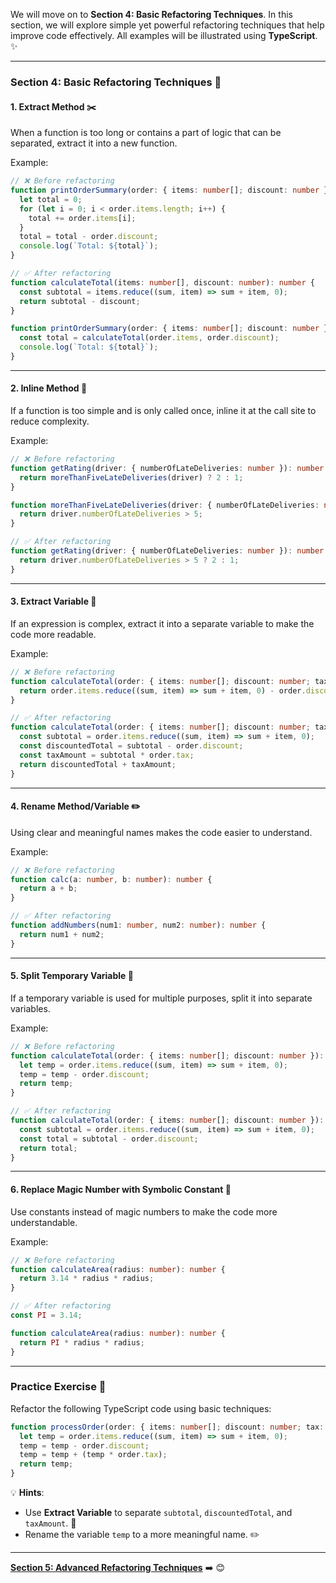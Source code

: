 We will move on to **Section 4: Basic Refactoring Techniques**. In this section, we will explore simple yet powerful refactoring techniques that help improve code effectively. All examples will be illustrated using **TypeScript**. ✨

---

### **Section 4: Basic Refactoring Techniques** 🚀

#### **1. Extract Method** ✂️
When a function is too long or contains a part of logic that can be separated, extract it into a new function.

Example:
```typescript
// ❌ Before refactoring
function printOrderSummary(order: { items: number[]; discount: number }): void {
  let total = 0;
  for (let i = 0; i < order.items.length; i++) {
    total += order.items[i];
  }
  total = total - order.discount;
  console.log(`Total: ${total}`);
}

// ✅ After refactoring
function calculateTotal(items: number[], discount: number): number {
  const subtotal = items.reduce((sum, item) => sum + item, 0);
  return subtotal - discount;
}

function printOrderSummary(order: { items: number[]; discount: number }): void {
  const total = calculateTotal(order.items, order.discount);
  console.log(`Total: ${total}`);
}
```

---

#### **2. Inline Method** 🔄
If a function is too simple and is only called once, inline it at the call site to reduce complexity.

Example:
```typescript
// ❌ Before refactoring
function getRating(driver: { numberOfLateDeliveries: number }): number {
  return moreThanFiveLateDeliveries(driver) ? 2 : 1;
}

function moreThanFiveLateDeliveries(driver: { numberOfLateDeliveries: number }): boolean {
  return driver.numberOfLateDeliveries > 5;
}

// ✅ After refactoring
function getRating(driver: { numberOfLateDeliveries: number }): number {
  return driver.numberOfLateDeliveries > 5 ? 2 : 1;
}
```

---

#### **3. Extract Variable** 🧩
If an expression is complex, extract it into a separate variable to make the code more readable.

Example:
```typescript
// ❌ Before refactoring
function calculateTotal(order: { items: number[]; discount: number; tax: number }): number {
  return order.items.reduce((sum, item) => sum + item, 0) - order.discount + (order.items.reduce((sum, item) => sum + item, 0) * order.tax);
}

// ✅ After refactoring
function calculateTotal(order: { items: number[]; discount: number; tax: number }): number {
  const subtotal = order.items.reduce((sum, item) => sum + item, 0);
  const discountedTotal = subtotal - order.discount;
  const taxAmount = subtotal * order.tax;
  return discountedTotal + taxAmount;
}
```

---

#### **4. Rename Method/Variable** ✏️
Using clear and meaningful names makes the code easier to understand.

Example:
```typescript
// ❌ Before refactoring
function calc(a: number, b: number): number {
  return a + b;
}

// ✅ After refactoring
function addNumbers(num1: number, num2: number): number {
  return num1 + num2;
}
```

---

#### **5. Split Temporary Variable** 🔀
If a temporary variable is used for multiple purposes, split it into separate variables.

Example:
```typescript
// ❌ Before refactoring
function calculateTotal(order: { items: number[]; discount: number }): number {
  let temp = order.items.reduce((sum, item) => sum + item, 0);
  temp = temp - order.discount;
  return temp;
}

// ✅ After refactoring
function calculateTotal(order: { items: number[]; discount: number }): number {
  const subtotal = order.items.reduce((sum, item) => sum + item, 0);
  const total = subtotal - order.discount;
  return total;
}
```

---

#### **6. Replace Magic Number with Symbolic Constant** 🔢
Use constants instead of magic numbers to make the code more understandable.

Example:
```typescript
// ❌ Before refactoring
function calculateArea(radius: number): number {
  return 3.14 * radius * radius;
}

// ✅ After refactoring
const PI = 3.14;

function calculateArea(radius: number): number {
  return PI * radius * radius;
}
```

---

### **Practice Exercise** 📝
Refactor the following TypeScript code using basic techniques:
```typescript
function processOrder(order: { items: number[]; discount: number; tax: number }): number {
  let temp = order.items.reduce((sum, item) => sum + item, 0);
  temp = temp - order.discount;
  temp = temp + (temp * order.tax);
  return temp;
}
```

💡 **Hints**:
- Use **Extract Variable** to separate `subtotal`, `discountedTotal`, and `taxAmount`. 🧩
- Rename the variable `temp` to a more meaningful name. ✏️

---

**[Section 5: Advanced Refactoring Techniques](section5-advanced-refactoring-techniques.md)** ➡️ 😊